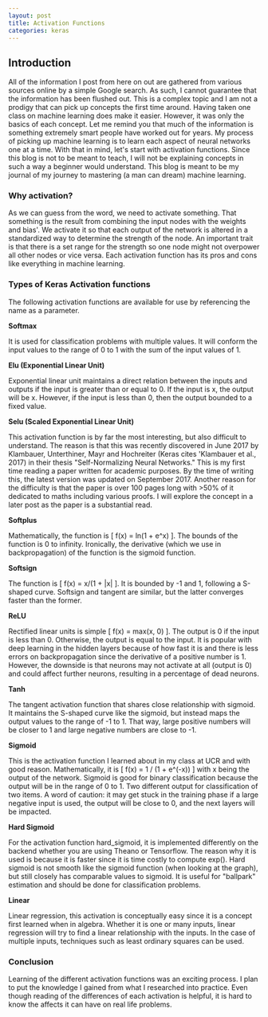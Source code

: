 ```yaml
---
layout: post
title: Activation Functions
categories: keras 
---
```


<h2>Introduction</h2>

<p>
All of the information I post from here on out are gathered from various sources online by a simple Google search. As such, I cannot guarantee that the information has been flushed out. This is a complex topic and I am not a prodigy that can pick up concepts the first time around. Having taken one class on machine learning does make it easier. However, it was only the basics of each concept. Let me remind you that much of the information is something extremely smart people have worked out for years. 
My process of picking up machine learning is to learn each aspect of neural networks one at a time. With that in mind, let's start with activation functions. Since this blog is not to be meant to teach, I will not be explaining concepts in such a way a beginner would understand. This blog is meant to be my journal of my journey to mastering (a man can dream) machine learning.
</p>

<h3>Why activation?</h3>
<p>
As we can guess from the word, we need to activate something. That something is the result from combining the input nodes with the weights and bias'. We activate it so that each output of the network is altered in a standardized way to determine the strength of the node. An important trait is that there is a set range for the strength so one node might not overpower all other nodes or vice versa. Each activation function has its pros and cons like everything in machine learning.  
</p>

<h3>Types of Keras Activation functions</h3>
<p>
The following activation functions are available for use by referencing the name as a parameter. 
</p>

<b>Softmax</b>
<p>
It is used for classification problems with multiple values. It will conform the input values to the range of 0 to 1 with the sum of the input values of 1.  
</p>

<b>Elu (Exponential Linear Unit)</b>
<p>
Exponential linear unit maintains a direct relation between the inputs and outputs if the input is greater than or equal to 0. If the input is x, the output will be x. However, if the input is less than 0, then the output bounded to a fixed value. 
</p>

<b>Selu (Scaled Exponential Linear Unit)</b>
<p>
This activation function is by far the most interesting, but also difficult to understand. The reason is that this was recently discovered in June 2017 by Klambauer, Unterthiner, Mayr and Hochreiter (Keras cites 'Klambauer et al., 2017) in their thesis "Self-Normalizing Neural Networks." This is my first time reading a paper written for academic purposes. By the time of writing this, the latest version was updated on September 2017. Another reason for the difficulty is that the paper is over 100 pages long with >50% of it dedicated to maths including various proofs. I will explore the concept in a later post as the paper is a substantial read. 
</p>

<b>Softplus</b>
<p>
Mathematically, the function is [ f(x) = ln(1 + e^x) ]. The bounds of the function is 0 to infinity. Ironically, the derivative (which we use in backpropagation) of the function is the sigmoid function. 
</p>

<b>Softsign</b>
<p>
The function is [ f(x) = x/(1 + |x| ]. It is bounded by -1 and 1, following a S-shaped curve. Softsign and tangent are similar, but the latter converges faster than the former. 
</p>

<b>ReLU</b>
<p>
Rectified linear units is simple [ f(x) = max(x, 0) ]. The output is 0 if the input is less than 0. Otherwise, the output is equal to the input. It is popular with deep learning in the hidden layers because of how fast it is and there is less errors on backpropagation since the derivative of a positive number is 1. However, the downside is that neurons may not activate at all (output is 0) and could affect further neurons, resulting in a percentage of dead neurons.
</p>

<b>Tanh</b>
<p>
The tangent activation function that shares close relationship with sigmoid. It maintains the S-shaped curve like the sigmoid, but instead maps the output values to the range of -1 to 1. That way, large positive numbers will be closer to 1 and large negative numbers are close to -1.
</p>

<b>Sigmoid</b>
<p>
This is the activation function I learned about in my class at UCR and with good reason. Mathematically, it is [ f(x) = 1 / (1 + e^(-x)) ] with x being the output of the network. Sigmoid is good for binary classification because the output will be in the range of 0 to 1. Two different output for classification of two items. A word of caution: it may get stuck in the training phase if a large negative input is used, the output will be close to 0, and the next layers will be impacted.  
</p>

<b>Hard Sigmoid</b>
<p>
For the activation function hard_sigmoid, it is implemented differently on the backend whether you are using Theano or Tensorflow. The reason why it is used is because it is faster since it is time costly to compute exp(). Hard sigmoid is not smooth like the sigmoid function (when looking at the graph), but still closely has comparable values to sigmoid. It is useful for "ballpark" estimation and should be done for classification problems. 
</p>

<b>Linear</b>
<p>
Linear regression, this activation is conceptually easy since it is a concept first learned when in algebra. Whether it is one or many inputs, linear regression will try to find a linear relationship with the inputs. In the case of multiple inputs, techniques such as least ordinary squares can be used. 
</p>

<h3>Conclusion</h3>
<p>
Learning of the different activation functions was an exciting process. I plan to put the knowledge I gained from what I researched into practice. Even though reading of the differences of each activation is helpful, it is hard to know the affects it can have on real life problems.   
</p>
